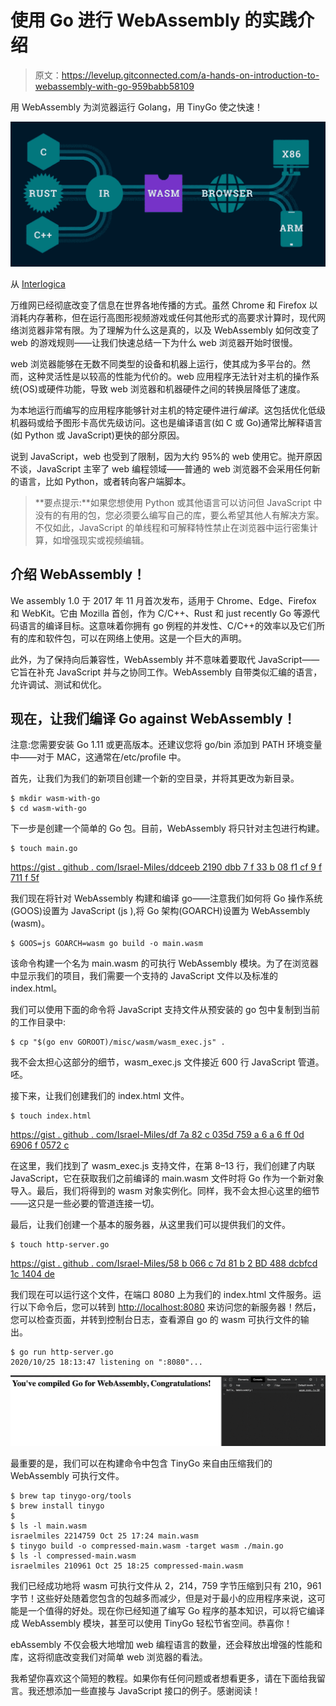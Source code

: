 # 使用 Go 进行 WebAssembly 的实践介绍

> 原文：<https://levelup.gitconnected.com/a-hands-on-introduction-to-webassembly-with-go-959babb58109>

用 WebAssembly 为浏览器运行 Golang，用 TinyGo 使之快速！

![](img/cd8360cafd3f5b0c1c65cbce4d29cae2.png)

从 [Interlogica](https://www.interlogica.it/en/insight-en/webassembly-why/)

万维网已经彻底改变了信息在世界各地传播的方式。虽然 Chrome 和 Firefox 以消耗内存著称，但在运行高图形视频游戏或任何其他形式的高要求计算时，现代网络浏览器非常有限。为了理解为什么这是真的，以及 WebAssembly 如何改变了 web 的游戏规则——让我们快速总结一下为什么 web 浏览器开始时很慢。

web 浏览器能够在无数不同类型的设备和机器上运行，使其成为多平台的。然而，这种灵活性是以较高的性能为代价的。web 应用程序无法针对主机的操作系统(OS)或硬件功能，导致 web 浏览器和机器硬件之间的转换层降低了速度。

为本地运行而编写的应用程序能够针对主机的特定硬件进行*编译*。这包括优化低级机器码或给予图形卡高优先级访问。这也是编译语言(如 C 或 Go)通常比解释语言(如 Python 或 JavaScript)更快的部分原因。

说到 JavaScript，web 也受到了限制，因为大约 95%的 web 使用它。抛开原因不谈，JavaScript 主宰了 web 编程领域——普通的 web 浏览器不会采用任何新的语言，比如 Python，或者转向客户端脚本。

> **要点提示:**如果您想使用 Python 或其他语言可以访问但 JavaScript 中没有的有用的包，您必须要么编写自己的库，要么希望其他人有解决方案。不仅如此，JavaScript 的单线程和可解释特性禁止在浏览器中运行密集计算，如增强现实或视频编辑。

## 介绍 WebAssembly！

We assembly 1.0 于 2017 年 11 月首次发布，适用于 Chrome、Edge、Firefox 和 WebKit。它由 Mozilla 首创，作为 C/C++、Rust 和 just recently Go 等源代码语言的编译目标。这意味着你拥有 go 例程的并发性、C/C++的效率以及它们所有的库和软件包，可以在网络上使用。这是一个巨大的声明。

此外，为了保持向后兼容性，WebAssembly 并不意味着要取代 JavaScript——它旨在补充 JavaScript 并与之协同工作。WebAssembly 自带类似汇编的语言，允许调试、测试和优化。

## 现在，让我们编译 Go against WebAssembly！

注意:您需要安装 Go 1.11 或更高版本。还建议您将 go/bin 添加到 PATH 环境变量中——对于 MAC，这通常在/etc/profile 中。

首先，让我们为我们的新项目创建一个新的空目录，并将其更改为新目录。

```
$ mkdir wasm-with-go
$ cd wasm-with-go
```

下一步是创建一个简单的 Go 包。目前，WebAssembly 将只针对主包进行构建。

```
$ touch main.go
```

[https://gist . github . com/Israel-Miles/ddceeb 2190 dbb 7 f 33 b 08 f1 cf 9 f 711 f 5f](https://gist.github.com/Israel-Miles/ddceeb2190dbb7f33b08f1cf9f711f5f)

我们现在将针对 WebAssembly 构建和编译 go——注意我们如何将 Go 操作系统(GOOS)设置为 JavaScript (js ),将 Go 架构(GOARCH)设置为 WebAssembly (wasm)。

```
$ GOOS=js GOARCH=wasm go build -o main.wasm
```

该命令构建一个名为 main.wasm 的可执行 WebAssembly 模块。为了在浏览器中显示我们的项目，我们需要一个支持的 JavaScript 文件以及标准的 index.html。

我们可以使用下面的命令将 JavaScript 支持文件从预安装的 go 包中复制到当前的工作目录中:

```
$ cp "$(go env GOROOT)/misc/wasm/wasm_exec.js" .
```

我不会太担心这部分的细节，wasm_exec.js 文件接近 600 行 JavaScript 管道。呸。

接下来，让我们创建我们的 index.html 文件。

```
$ touch index.html
```

[https://gist . github . com/Israel-Miles/df 7a 82 c 035d 759 a 6 a 6 ff 0d 6906 f 0572 c](https://gist.github.com/Israel-Miles/df7a82c035d759a6a6ff0d6906f0572c)

在这里，我们找到了 wasm_exec.js 支持文件，在第 8–13 行，我们创建了内联 JavaScript，它在获取我们之前编译的 main.wasm 文件时将 Go 作为一个新对象导入。最后，我们将得到的 wasm 对象实例化。同样，我不会太担心这里的细节——这只是一些必要的管道连接一切。

最后，让我们创建一个基本的服务器，从这里我们可以提供我们的文件。

```
$ touch http-server.go
```

[https://gist . github . com/Israel-Miles/58 b 066 c 7d 81 b 2 BD 488 dcbfcd 1c 1404 de](https://gist.github.com/Israel-Miles/58b066c7d81b2bd488dcbfcd1c1404de)

我们现在可以运行这个文件，在端口 8080 上为我们的 index.html 文件服务。运行以下命令后，您可以转到 [http://localhost:8080](http://localhost:8080) 来访问您的新服务器！然后，您可以检查页面，并转到控制台日志，查看源自 go 的 wasm 可执行文件的输出。

```
$ go run http-server.go
2020/10/25 18:13:47 listening on ":8080"...
```

![](img/ef1e25bc466101bf7bdbe69a476d36b5.png)

最重要的是，我们可以在构建命令中包含 TinyGo 来自由压缩我们的 WebAssembly 可执行文件。

```
$ brew tap tinygo-org/tools
$ brew install tinygo
$
$ ls -l main.wasm
israelmiles 2214759 Oct 25 17:24 main.wasm
$ tinygo build -o compressed-main.wasm -target wasm ./main.go
$ ls -l compressed-main.wasm
israelmiles 210961 Oct 25 18:25 compressed-main.wasm
```

我们已经成功地将 wasm 可执行文件从 2，214，759 字节压缩到只有 210，961 字节！这些好处随着您包含的包越多而减少，但是对于最小的应用程序来说，这可能是一个值得的好处。现在你已经知道了编写 Go 程序的基本知识，可以将它编译成 WebAssembly 模块，甚至可以使用 TinyGo 轻松节省空间。恭喜你！

ebAssembly 不仅会极大地增加 web 编程语言的数量，还会释放出增强的性能和库，这将彻底改变我们对简单 web 浏览器的看法。

我希望你喜欢这个简短的教程。如果你有任何问题或者想看更多，请在下面给我留言。我还想添加一些直接与 JavaScript 接口的例子。感谢阅读！